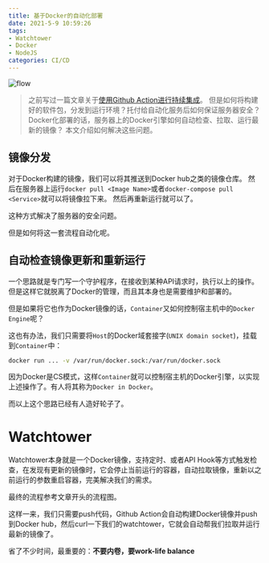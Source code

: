 ```yaml
---
title: 基于Docker的自动化部署
date: 2021-5-9 10:59:26
tags:
- Watchtower
- Docker
- NodeJS
categories: CI/CD
---
```


![flow](/images/20200512_auto_deploy.png)

> 之前写过一篇文章关于[使用Github Action进行持续集成](/2020-10-28-github-action.html)。
但是如何将构建好的软件包，分发到运行环境？托付给自动化服务后如何保证服务器安全？Docker化部署的话，服务器上的Docker引擎如何自动检查、拉取、运行最新的镜像？
本文介绍如何解决这些问题。

<!--more-->

## 镜像分发

对于Docker构建的镜像，我们可以将其推送到Docker hub之类的镜像仓库。
然后在服务器上运行`docker pull <Image Name>`或者`docker-compose pull <Service>`就可以将镜像拉下来。
然后再重新运行就可以了。

这种方式解决了服务器的安全问题。

但是如何将这一套流程自动化呢。

## 自动检查镜像更新和重新运行

一个思路就是专门写一个守护程序，在接收到某种API请求时，执行以上的操作。但是这样它就脱离了Docker的管理，而且其本身也是需要维护和部署的。

但是如果将它也作为Docker镜像的话，`Container`又如何控制宿主机中的`Docker Engine`呢？

这也有办法，我们只需要将`Host`的Docker域套接字(`UNIX domain socket`)，挂载到`Container`中：

```bash
docker run ... -v /var/run/docker.sock:/var/run/docker.sock
```

因为Docker是CS模式，这样`Container`就可以控制宿主机的Docker引擎，以实现上述操作了。有人将其称为`Docker in Docker`。

而以上这个思路已经有人造好轮子了。

# Watchtower

Watchtower本身就是一个Docker镜像，支持定时、或者API Hook等方式触发检查，在发现有更新的镜像时，它会停止当前运行的容器，自动拉取镜像，重新以之前运行的参数重启容器，完美解决我们的需求。

最终的流程参考文章开头的流程图。

这样一来，我们只需要push代码，Github Action会自动构建Docker镜像并push到Docker hub，然后curl一下我们的watchtower，它就会自动帮我们拉取并运行最新的镜像了。

省了不少时间，最重要的：**不要内卷，要work-life balance**
